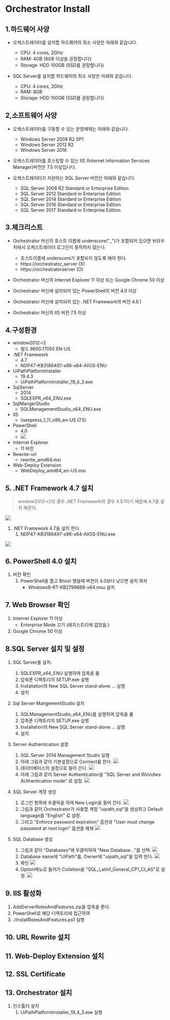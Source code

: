 # Orchestrator Install

## 1.하드웨어 사양

* 오케스트레이터를 설치할 하드웨어의 최소 사양은 아래와 같습니다.
    + CPU: 4 cores, 2GHz 
    + RAM: 4GB (8GB 이상을 권장합니다) 
    + Storage: HDD 100GB (SSD를 권장합니다) 
 
* SQL Server를 설치할 하드웨어의 최소 사양은 아래와 같습니다. 
    + CPU: 4 cores, 2GHz
    + RAM: 8GB
    + Storage: HDD 100GB (SSD를 권장합니다) 
 
## 2,소프트웨어 사양

* 오케스트레이터를 구동할 수 있는 운영체제는 아래와 같습니다.
    + Windows Server 2008 R2 SP1 
    + Windows Server 2012 R2 
    + Windows Server 2016 
 
* 오케스트레이터를 호스팅할 수 있는 IIS (Internet Information Services Manager)버전은 7.5 이상입니다. 
 
* 오케스트레이터가 지원하는 SQL Server 버전은 아래와 같습니다.
    + SQL Server 2008 R2 Standard or Enterprise Edition 
    + SQL Server 2012 Standard or Enterprise Edition 
    + SQL Server 2014 Standard or Enterprise Edition 
    + SQL Server 2016 Standard or Enterprise Edition 
    + SQL Server 2017 Standard or Enterprise Edition
 
## 3.체크리스트

* Orchestrator 머신의 호스트 이름에 underscore("_")가 포함되어 있으면 브라우저에서 오케스트레이터 로그인이 동작하지 않는다.
    + 호스트이름에 underscore가 포함되지 않도록 해야 한다. 
    + https://orchestrator_server (X)
    + https://orchestratorserver (O)
    
* Orchestrator 머신의 Internet Explorer 11 이상 또는 Google Chrome 50 이상
* Orchestrator 머신에 설치되어 있는 PowerShell의 버전 4.0 이상
* Orchestrator 머신에 설치되어 있는 .NET Framework의 버전 4.6.1
* Orchestrator 머신의 IIS 버전 7.5 이상
    
## 4.구성환경

* window2012-r2
    + 빌드 9600.17050 EN-US
* .NET Framework
    + 4.7
    + NDP47-KB3186497-x86-x64-AllOS-ENU
* UiPathPlatformInstaller
    + 19.4.3
    + UiPathPlatformInstaller_19_4_3.exe    
* SqlServer
    + 2014
    + SQLEXPR_x64_ENU.exe
* SqlMangerStudio    
    + SQLManagementStudio_x64_ENU.exe
* IIS
    + iisexpress_1_11_x86_en-US (7.5)    
* PowerShell
    + 4.0    
    + ![](./asset/powershell4.png)    
* Internet Explorer
    + 11 버전
* Rewrite-url
    + rewrite_amd64.msi
* Web-Deploy Extension
    + WebDeploy_amd64_en-US.msi


## 5. .NET Framework 4.7 설치

> window2012-r2의 경우 .NET Framework의 경우 4.5.1이기 때문에 4.7을 설치 해준다.

![](./asset/netframework451.png)

1. .NET Framework 4.7을 설치 한다.
    1.  NDP47-KB3186497-x86-x64-AllOS-ENU.exe

![](./asset/netframework47.png)

## 6. PowerShell 4.0 설치

1. 버전 확인
    1. PowerShell을 열고 $host 했을때 버전이 4.0보다 낮으면 설치 하자
        - Windows8-RT-KB2799888-x64.msu 설치

## 7. Web Browser 확인

1. Internet Explorer 11 이상
    - Enterprise Mode 끄기 (레지스트리에 없었음.)
2. Google Chrome 50 이상
    
## 8.SQL Server 설치 및 설정

1. SQL Server를 설치.
    1. SQLEXPR_x64_ENU 실행하여 압축을 품
    2. 압축푼 디렉토리의 SETUP.exe 실행
    3. Installation의 New SQL Server stand-alone ... 실행
    4. 설치
            
2. Sql Server MangementStudio 설치
    1. SQLManagementStudio_x64_ENU를 실행하여 압축을 품
    2. 압축푼 디렉토리의 SETUP.exe 실행
    3. Installation의 New SQL Server stand-alone ... 실행
    4. 설치

3. Server Authentication 설정
    1. SQL Server 2014 Management Studio 실행
    2. 아래 그림과 같이 기본설정으로 Connect를 한다.
    ![](./asset/sql2014management1_connect.png)
    3. 데이터베이스의 설정으로 들어 간다.
    ![](./asset/sql2014management2_propeties.png)
    4. 아래 그림과 같이 Server Authentication을 "SQL Server and Winodws AUthentication mode" 로 설정.
    ![](./asset/sql2014management3_authentication.png)
     
4. SQL Server 계정 생성
    1. 로그인 항목에 우클릭을 하여 New Login을 들어 간다.
    ![](./asset/sql2014management4_login.png)
    2. 그림과 같이 Orchestrator가 사용할 계정 "uipath_sql"을 생성하고 Default language를 "English" 로 설정.    
    3. 그리고 "Enforce password expiration" 옵션과 "User must change password at next login" 옵션을 해제
    ![](./asset/sql2014management5_loginnew.png)    
    
5. SQL Database 생성
    1. 그림과 같이 "Databases"에 우클릭하여 "New Database..."를 선택.
    ![](./asset/sql2014management6_newdatabase1.png)        
    2. Database name에 "UiPath"를, Owner에 "uipath_sql"을 입력 한다.
    ![](./asset/sql2014management7_newdatabase2.png)
    3. 확인
    ![](./asset/sql2014management8_newdatabase3.png)
    4. Option메뉴로 들어가 Collation을 "SQL_Latin1_General_CP1_CI_AS"로 설정.
    ![](./asset/sql2014management9_newdatabase_option.png)
    

## 9. IIS 활성화
1. AddServerRolesAndFeatures.zip을 압축을 푼다.
2. PowerShell로 해당 디렉토리에 접근하여
3. ./InstallRolesAndFeatures.ps1 실행 
 
## 10. URL Rewrite 설치

## 11. Web-Deploy Extension 설치

## 12. SSL Certificate

## 13. Orchestrator 설치

1. 인스톨러 설치
    1. UiPathPlatformInstaller_19_4_3.exe 실행
